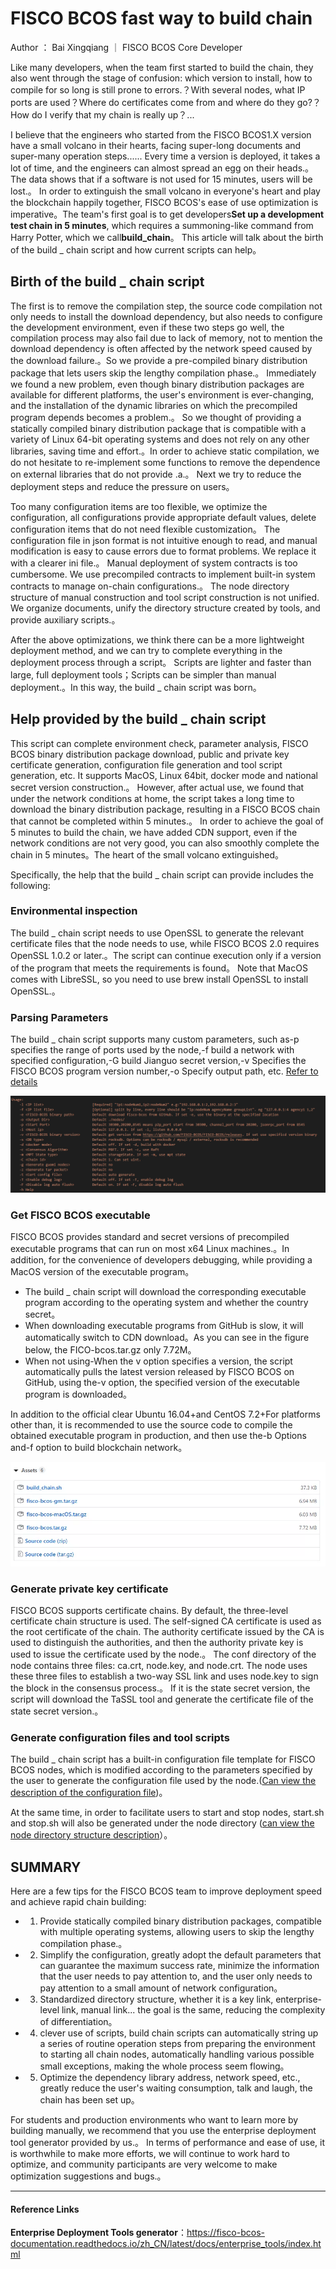 # FISCO BCOS fast way to build chain

Author ： Bai Xingqiang ｜ FISCO BCOS Core Developer

Like many developers, when the team first started to build the chain, they also went through the stage of confusion: which version to install, how to compile for so long is still prone to errors.？With several nodes, what IP ports are used？Where do certificates come from and where do they go?？How do I verify that my chain is really up？...

I believe that the engineers who started from the FISCO BCOS1.X version have a small volcano in their hearts, facing super-long documents and super-many operation steps...... Every time a version is deployed, it takes a lot of time, and the engineers can almost spread an egg on their heads.。The data shows that if a software is not used for 15 minutes, users will be lost.。
In order to extinguish the small volcano in everyone's heart and play the blockchain happily together, FISCO BCOS's ease of use optimization is imperative。The team's first goal is to get developers**Set up a development test chain in 5 minutes**, which requires a summoning-like command from Harry Potter, which we call**build_chain**。
This article will talk about the birth of the build _ chain script and how current scripts can help。

## Birth of the build _ chain script

The first is to remove the compilation step, the source code compilation not only needs to install the download dependency, but also needs to configure the development environment, even if these two steps go well, the compilation process may also fail due to lack of memory, not to mention the download dependency is often affected by the network speed caused by the download failure.。So we provide a pre-compiled binary distribution package that lets users skip the lengthy compilation phase.。
Immediately we found a new problem, even though binary distribution packages are available for different platforms, the user's environment is ever-changing, and the installation of the dynamic libraries on which the precompiled program depends becomes a problem.。
So we thought of providing a statically compiled binary distribution package that is compatible with a variety of Linux 64-bit operating systems and does not rely on any other libraries, saving time and effort.。In order to achieve static compilation, we do not hesitate to re-implement some functions to remove the dependence on external libraries that do not provide .a.。
Next we try to reduce the deployment steps and reduce the pressure on users。

Too many configuration items are too flexible, we optimize the configuration, all configurations provide appropriate default values, delete configuration items that do not need flexible customization。
The configuration file in json format is not intuitive enough to read, and manual modification is easy to cause errors due to format problems. We replace it with a clearer ini file.。
Manual deployment of system contracts is too cumbersome. We use precompiled contracts to implement built-in system contracts to manage on-chain configurations.。
The node directory structure of manual construction and tool script construction is not unified. We organize documents, unify the directory structure created by tools, and provide auxiliary scripts.。

After the above optimizations, we think there can be a more lightweight deployment method, and we can try to complete everything in the deployment process through a script。
Scripts are lighter and faster than large, full deployment tools；Scripts can be simpler than manual deployment.。In this way, the build _ chain script was born。

## Help provided by the build _ chain script

This script can complete environment check, parameter analysis, FISCO BCOS binary distribution package download, public and private key certificate generation, configuration file generation and tool script generation, etc. It supports MacOS, Linux 64bit, docker mode and national secret version construction.。
However, after actual use, we found that under the network conditions at home, the script takes a long time to download the binary distribution package, resulting in a FISCO BCOS chain that cannot be completed within 5 minutes.。
In order to achieve the goal of 5 minutes to build the chain, we have added CDN support, even if the network conditions are not very good, you can also smoothly complete the chain in 5 minutes。The heart of the small volcano extinguished。

Specifically, the help that the build _ chain script can provide includes the following:

### Environmental inspection

The build _ chain script needs to use OpenSSL to generate the relevant certificate files that the node needs to use, while FISCO BCOS 2.0 requires OpenSSL 1.0.2 or later.。The script can continue execution only if a version of the program that meets the requirements is found。
Note that MacOS comes with LibreSSL, so you need to use brew install OpenSSL to install OpenSSL.。

### Parsing Parameters

The build _ chain script supports many custom parameters, such as-p specifies the range of ports used by the node,-f build a network with specified configuration,-G build Jianguo secret version,-v Specifies the FISCO BCOS program version number,-o Specify output path, etc. [Refer to details](https://fisco-bcos-documentation.readthedocs.io/zh_CN/latest/docs/manual/build_chain.html#id4)

![](../../../../images/articles/fast_build_chain/IMG_4954.PNG)

### Get FISCO BCOS executable

FISCO BCOS provides standard and secret versions of precompiled executable programs that can run on most x64 Linux machines.。In addition, for the convenience of developers debugging, while providing a MacOS version of the executable program。

- The build _ chain script will download the corresponding executable program according to the operating system and whether the country secret。
- When downloading executable programs from GitHub is slow, it will automatically switch to CDN download。As you can see in the figure below, the FICO-bcos.tar.gz only 7.72M。
- When not using-When the v option specifies a version, the script automatically pulls the latest version released by FISCO BCOS on GitHub, using the-v option, the specified version of the executable program is downloaded。

In addition to the official clear Ubuntu 16.04+and CentOS 7.2+For platforms other than, it is recommended to use the source code to compile the obtained executable program in production, and then use the-b Options and-f option to build blockchain network。

![](../../../../images/articles/fast_build_chain/IMG_4955.PNG)

###  Generate private key certificate

FISCO BCOS supports certificate chains. By default, the three-level certificate chain structure is used. The self-signed CA certificate is used as the root certificate of the chain. The authority certificate issued by the CA is used to distinguish the authorities, and then the authority private key is used to issue the certificate used by the node.。
The conf directory of the node contains three files: ca.crt, node.key, and node.crt. The node uses these three files to establish a two-way SSL link and uses node.key to sign the block in the consensus process.。
If it is the state secret version, the script will download the TaSSL tool and generate the certificate file of the state secret version.。

###  Generate configuration files and tool scripts

The build _ chain script has a built-in configuration file template for FISCO BCOS nodes, which is modified according to the parameters specified by the user to generate the configuration file used by the node.([Can view the description of the configuration file](https://fisco-bcos-documentation.readthedocs.io/zh_CN/latest/docs/manual/configuration.html))。

At the same time, in order to facilitate users to start and stop nodes, start.sh and stop.sh will also be generated under the node directory ([can view the node directory structure description](https://fisco-bcos-documentation.readthedocs.io/zh_CN/latest/docs/manual/build_chain.html#id5)）。

## SUMMARY

Here are a few tips for the FISCO BCOS team to improve deployment speed and achieve rapid chain building:

- 1. Provide statically compiled binary distribution packages, compatible with multiple operating systems, allowing users to skip the lengthy compilation phase.。
- 2. Simplify the configuration, greatly adopt the default parameters that can guarantee the maximum success rate, minimize the information that the user needs to pay attention to, and the user only needs to pay attention to a small amount of network configuration。
- 3. Standardized directory structure, whether it is a key link, enterprise-level link, manual link... the goal is the same, reducing the complexity of differentiation。
- 4. clever use of scripts, build chain scripts can automatically string up a series of routine operation steps from preparing the environment to starting all chain nodes, automatically handling various possible small exceptions, making the whole process seem flowing。
- 5. Optimize the dependency library address, network speed, etc., greatly reduce the user's waiting consumption, talk and laugh, the chain has been set up。

For students and production environments who want to learn more by building manually, we recommend that you use the enterprise deployment tool generator provided by us.。
In terms of performance and ease of use, it is worthwhile to make more efforts, we will continue to work hard to optimize, and community participants are very welcome to make optimization suggestions and bugs.。

------

#### Reference Links

**Enterprise Deployment Tools generator**：https://fisco-bcos-documentation.readthedocs.io/zh_CN/latest/docs/enterprise_tools/index.html


